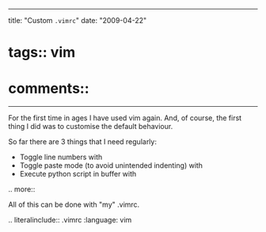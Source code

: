 
---
title: "Custom ``.vimrc``"
date: "2009-04-22"
# tags:: vim
# comments::
---

For the first time in ages I have used vim again. And, of course, the first 
thing I did was to customise the default behaviour.

So far there are 3 things that I need regularly:

* Toggle line numbers with <F2>
* Toggle paste mode (to avoid unintended indenting) with <F9>
* Execute python script in buffer with <F5>

.. more::

All of this can be done with "my" .vimrc.

.. literalinclude:: .vimrc
   :language: vim



